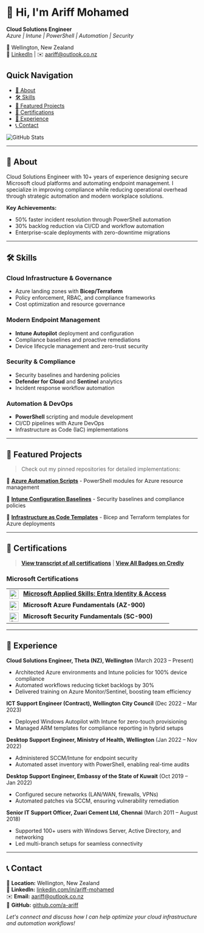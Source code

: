 # 👋 Hi, I'm Ariff Mohamed
**Cloud Solutions Engineer**  
*Azure | Intune | PowerShell | Automation | Security*

📍 Wellington, New Zealand  
🔗 [LinkedIn](https://www.linkedin.com/in/ariff-mohamed/) | ✉️ [aariff@outlook.co.nz](mailto:aariff@outlook.co.nz)

## Quick Navigation
- [📖 About](#-about)
- [🛠️ Skills](#️-skills)
- [🚀 Featured Projects](#-featured-projects)
- [🏅 Certifications](#-certifications)
- [💼 Experience](#-experience)
- [📞 Contact](#-contact)

![GitHub Stats](https://github-readme-stats.vercel.app/api?username=a-ariff&show_icons=true&theme=default)

---

## 📖 About
Cloud Solutions Engineer with 10+ years of experience designing secure Microsoft cloud platforms and automating endpoint management. I specialize in improving compliance while reducing operational overhead through strategic automation and modern workplace solutions.

**Key Achievements:**
- 50% faster incident resolution through PowerShell automation
- 30% backlog reduction via CI/CD and workflow automation
- Enterprise-scale deployments with zero-downtime migrations

---

## 🛠️ Skills
### Cloud Infrastructure & Governance
- Azure landing zones with **Bicep/Terraform**
- Policy enforcement, RBAC, and compliance frameworks
- Cost optimization and resource governance

### Modern Endpoint Management
- **Intune Autopilot** deployment and configuration
- Compliance baselines and proactive remediations
- Device lifecycle management and zero-trust security

### Security & Compliance
- Security baselines and hardening policies
- **Defender for Cloud** and **Sentinel** analytics
- Incident response workflow automation

### Automation & DevOps
- **PowerShell** scripting and module development
- CI/CD pipelines with Azure DevOps
- Infrastructure as Code (IaC) implementations

---

## 🚀 Featured Projects
> Check out my pinned repositories for detailed implementations:

🔗 **[Azure Automation Scripts](https://github.com/a-ariff/azure-automation-scripts)** - PowerShell modules for Azure resource management

🔗 **[Intune Configuration Baselines](https://github.com/a-ariff/intune-baselines)** - Security baselines and compliance policies

🔗 **[Infrastructure as Code Templates](https://github.com/a-ariff/iac-templates)** - Bicep and Terraform templates for Azure deployments

---

## 🏅 Certifications
> **[View transcript of all certifications](https://learn.microsoft.com/en-us/users/ariff-mohamed/transcript/73n4ki5ojwly24p?source=docs)** | **[View All Badges on Credly](https://www.credly.com/users/ariff-mohamed/badges)**

### Microsoft Certifications
<table>
  <tr>
    <td>
      <img alt="Applied Skills Badge" height="24" style="vertical-align: middle; margin-right: 8px;" title="Microsoft Applied Skills" width="24"/> 
      <strong><a href="https://learn.microsoft.com/api/credentials/share/en-us/Ariff-Mohamed/7CA3C54A4DAAF6D?8ac53fd9" title="Get started with identities and access using Microsoft Entra">Microsoft Applied Skills: Entra Identity & Access</a></strong>
    </td>
  </tr>
  <tr>
    <td>
      <img alt="Azure Fundamentals Badge" height="24" style="vertical-align: middle; margin-right: 8px;" title="Azure Fundamentals" width="24"/> 
      <strong>Microsoft Azure Fundamentals (AZ-900)</strong>
    </td>
  </tr>
  <tr>
    <td>
      <img alt="Security Fundamentals Badge" height="24" style="vertical-align: middle; margin-right: 8px;" title="Security Fundamentals" width="24"/> 
      <strong>Microsoft Security Fundamentals (SC-900)</strong>
    </td>
  </tr>
</table>

---

## 💼 Experience
**Cloud Solutions Engineer, Theta (NZ), Wellington** (March 2023 – Present)
- Architected Azure environments and Intune policies for 100% device compliance
- Automated workflows reducing ticket backlogs by 30%
- Delivered training on Azure Monitor/Sentinel, boosting team efficiency

**ICT Support Engineer (Contract), Wellington City Council** (Dec 2022 – Mar 2023)
- Deployed Windows Autopilot with Intune for zero-touch provisioning
- Managed ARM templates for compliance reporting in hybrid setups

**Desktop Support Engineer, Ministry of Health, Wellington** (Jan 2022 – Nov 2022)
- Administered SCCM/Intune for endpoint security
- Automated asset inventory with PowerShell, enabling real-time audits

**Desktop Support Engineer, Embassy of the State of Kuwait** (Oct 2019 – Jan 2022)
- Configured secure networks (LAN/WAN, firewalls, VPNs)
- Automated patches via SCCM, ensuring vulnerability remediation

**Senior IT Support Officer, Zuari Cement Ltd, Chennai** (March 2011 – August 2018)
- Supported 100+ users with Windows Server, Active Directory, and networking
- Led multi-branch setups for seamless connectivity

---

## 📞 Contact
📍 **Location:** Wellington, New Zealand  
🔗 **LinkedIn:** [linkedin.com/in/ariff-mohamed](https://www.linkedin.com/in/ariff-mohamed/)  
✉️ **Email:** [aariff@outlook.co.nz](mailto:aariff@outlook.co.nz)  
💼 **GitHub:** [github.com/a-ariff](https://github.com/a-ariff)

*Let's connect and discuss how I can help optimize your cloud infrastructure and automation workflows!*
